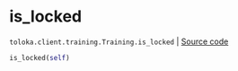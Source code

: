 # is_locked
`toloka.client.training.Training.is_locked` | [Source code](https://github.com/Toloka/toloka-kit/blob/v0.1.24/src/client/training.py#L117)

```python
is_locked(self)
```

